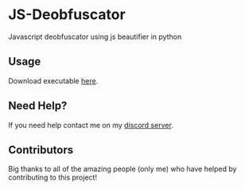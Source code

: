 # JS-Deobfuscator
Javascript deobfuscator using js beautifier in python

## Usage
Download executable [here]().

## Need Help?
If you need help contact me on my [discord server](https://github.com/Josakko/JS-Deobfuscator/releases).

## Contributors
Big thanks to all of the amazing people (only me) who have helped by contributing to this project!
